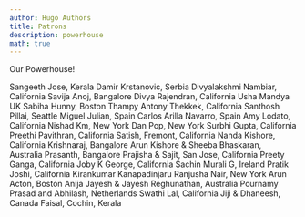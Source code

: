 ```yaml
---
author: Hugo Authors
title: Patrons
description: powerhouse
math: true
---
```


Our Powerhouse!
<!--more-->

Sangeeth Jose, Kerala
Damir Krstanovic, Serbia
Divyalakshmi Nambiar, California
Savija Anoj, Bangalore
Divya Rajendran, California
Usha Mandya UK
Sabiha Hunny, Boston
Thampy Antony Thekkek, California
Santhosh Pillai, Seattle
Miguel Julian, Spain
Carlos Arilla Navarro, Spain
Amy Lodato, California
Nishad Km, New York
Dan Pop, New York
Surbhi Gupta, California
Preethi Pavithran, California
Satish, Fremont, California
Nanda Kishore, California
Krishnaraj, Bangalore
Arun Kishore & Sheeba Bhaskaran, Australia
Prasanth, Bangalore
Prajisha & Sajit, San Jose, California
Preety Ganga, California
Joby K George, California
Sachin Murali G, Ireland
Pratik Joshi, California
Kirankumar Kanapadinjaru
Ranjusha Nair, New York
Arun Acton, Boston
Anija Jayesh & Jayesh Reghunathan, Australia
Pournamy Prasad and Abhilash, Netherlands
Swathi Lal, California
Jiji & Dhaneesh, Canada
Faisal, Cochin, Kerala